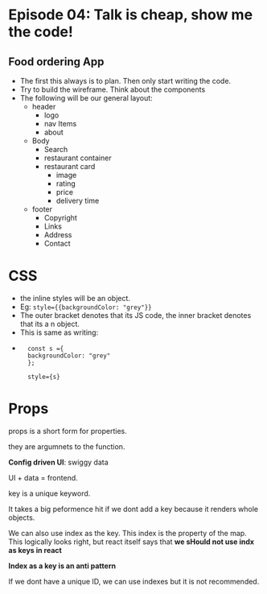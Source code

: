 # Episode 04: Talk is cheap, show me the code!

## Food ordering App

- The first this always is to plan. Then only start writing the code.
- Try to build the wireframe. Think about the components
- The following will be our general layout:
    - header
        - logo
        - nav Items
        - about
    - Body
        - Search
        - restaurant container
        - restaurant card
            - image
            - rating
            - price
            - delivery time
    - footer
        - Copyright
        - Links
        - Address
        - Contact

# CSS

- the inline styles will be an object.
- Eg: `style={{backgroundColor: "grey"}}`
- The outer bracket denotes that its JS code, the inner bracket denotes that its a n object.
- This is same as writing:
- ```
    const s ={
    backgroundColor: "grey"
    };

    style={s}
    ```

# Props

props is a short form for properties.

they are argumnets to the function.

**Config driven UI**: swiggy data

UI + data = frontend.

key is a unique keyword.

It takes a big peformence hit  if we dont add a key because it renders whole objects.

We can also use index as the key. This index is the property of the map. This logically looks right, but react itself says that **we sHould not use indx as keys in react**

**Index  as a key is an anti pattern**

If we dont have a unique ID, we can use indexes but it is not recommended.